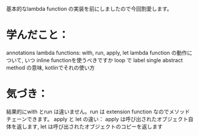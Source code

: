 基本的なlambda function の実装を前にしましたので今回割愛します。

# 学んだこと：
annotations
lambda functions: with, run, apply, let
lambda function の動作について, いつ inline functionを使うべきですか
loop で label
single abstract method の意味, kotlinでそれの使い方

# 気づき：
結果的にwith とrun は違いません。run は extension function なのでメソッドチェーンできます。
apply と let の違い： apply は呼び出されたオブジェクト自体を返します, let は呼び出されたオブジェクトのコピーを返します
